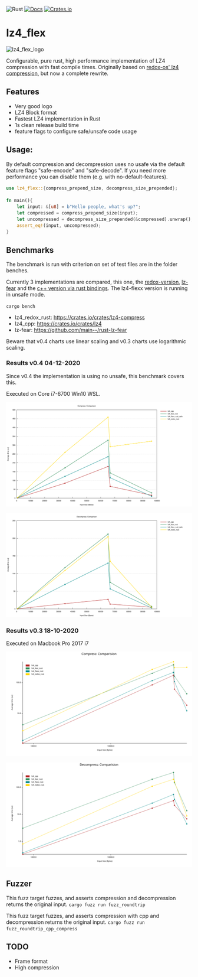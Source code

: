 ![Rust](https://github.com/PSeitz/lz4_flex/workflows/Rust/badge.svg)
[![Docs](https://docs.rs/lz4_flex/badge.svg)](https://docs.rs/crate/lz4_flex/)
[![Crates.io](https://img.shields.io/crates/v/lz4_flex.svg)](https://crates.io/crates/lz4_flex)

# lz4_flex

![lz4_flex_logo](https://raw.githubusercontent.com/PSeitz/lz4_flex/master/logo.jpg)

Configurable, pure rust, high performance implementation of LZ4 compression with fast compile times. Originally based on [redox-os' lz4 compression](https://crates.io/crates/lz4-compress), but now a complete rewrite.

## Features
- Very good logo
- LZ4 Block format
- Fastest LZ4 implementation in Rust
- 1s clean release build time
- feature flags to configure safe/unsafe code usage

## Usage: 

By default compression and decompression uses no usafe via the default feature flags "safe-encode" and "safe-decode". If you need more performance you can disable them (e.g. with no-default-features).

```rust
use lz4_flex::{compress_prepend_size, decompress_size_prepended};

fn main(){
    let input: &[u8] = b"Hello people, what's up?";
    let compressed = compress_prepend_size(input);
    let uncompressed = decompress_size_prepended(&compressed).unwrap();
    assert_eq!(input, uncompressed);
}
```

## Benchmarks
The benchmark is run with criterion on set of test files are in the folder benches.

Currently 3 implementations are compared, this one, the [redox-version](https://crates.io/crates/lz4-compress), [lz-fear](https://github.com/main--/rust-lz-fear) and the [c++ version via rust bindings](https://crates.io/crates/lz4). The lz4-flexx version is running in unsafe mode.

`cargo bench`

- lz4_redox_rust: https://crates.io/crates/lz4-compress
- lz4_cpp: https://crates.io/crates/lz4
- lz-fear: https://github.com/main--/rust-lz-fear

Beware that v0.4 charts use linear scaling and v0.3 charts use logarithmic scaling.

### Results v0.4 04-12-2020
Since v0.4 the implementation is using no unsafe, this benchmark covers this.

Executed on Core i7-6700 Win10 WSL.

![Compress](./compress_bench_safe.svg)

![Decompress](./decompress_bench_safe.svg)

### Results v0.3 18-10-2020
Executed on Macbook Pro 2017 i7


![Compress](./compress_bench.svg)

![Decompress](./decompress_bench.svg)


## Fuzzer
This fuzz target fuzzes, and asserts compression and decompression returns the original input.
`cargo fuzz run fuzz_roundtrip`

This fuzz target fuzzes, and asserts compression with cpp and decompression returns the original input.
`cargo fuzz run fuzz_roundtrip_cpp_compress`



## TODO
- Frame format
- High compression

